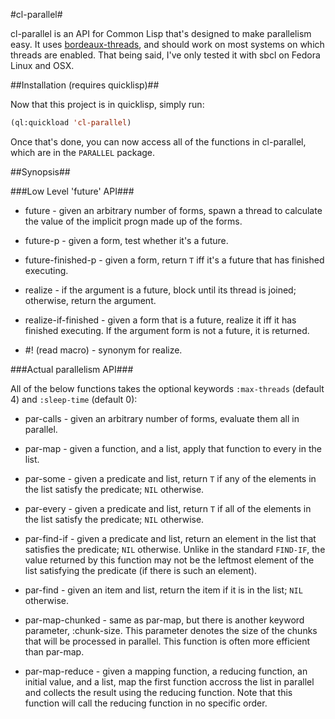 #cl-parallel#

cl-parallel is an API for Common Lisp that's designed to make parallelism easy.
It uses [bordeaux-threads][bt], and should work on most systems on which threads are
enabled. That being said, I've only tested it with sbcl on Fedora Linux and
OSX.

##Installation (requires quicklisp)##

Now that this project is in quicklisp, simply run:
```lisp
(ql:quickload 'cl-parallel)
```

Once that's done, you can now access all of the functions in
cl-parallel, which are in the `PARALLEL` package.

##Synopsis##

###Low Level 'future' API###

* future - given an arbitrary number of forms, spawn a thread to calculate
the value of the implicit progn made up of the forms.

* future-p - given a form, test whether it's a future.

* future-finished-p - given a form, return `T` iff it's a future that has
finished executing.

* realize - if the argument is a future, block until its thread is
joined; otherwise, return the argument.

* realize-if-finished - given a form that is a future, realize it iff
it has finished executing.  If the argument form is not a future, it
is returned.

* \#! (read macro) - synonym for realize.

###Actual parallelism API###

All of the below functions takes the optional keywords `:max-threads` (default 4)
and `:sleep-time` (default 0):

* par-calls - given an arbitrary number of forms, evaluate them all in
parallel.

* par-map - given a function, and a list, apply that function to every
in the list.

* par-some - given a predicate and list, return `T` if any of the
elements in the list satisfy the predicate; `NIL` otherwise.

* par-every - given a predicate and list, return `T` if all of the
elements in the list satisfy the predicate; `NIL` otherwise.

* par-find-if - given a predicate and list, return an element in
the list that satisfies the predicate; `NIL` otherwise. Unlike
in the standard `FIND-IF`, the value returned by this function may not
be the leftmost element of the list satisfying the predicate (if there is
such an element).

* par-find - given an item and list, return the item if it is in
the list; `NIL` otherwise.

* par-map-chunked - same as par-map, but there is another keyword  parameter,
:chunk-size. This parameter denotes the size of the chunks that will be
processed in parallel. This function is often more efficient than par-map.

* par-map-reduce - given a mapping function, a reducing function, an initial
value, and a list, map the first function accross the list in parallel and
collects the result using the reducing function. Note that this function will
call the reducing function in no specific order.

[bt]: http://common-lisp.net/project/bordeaux-threads/ "Bordeaux Threads"
